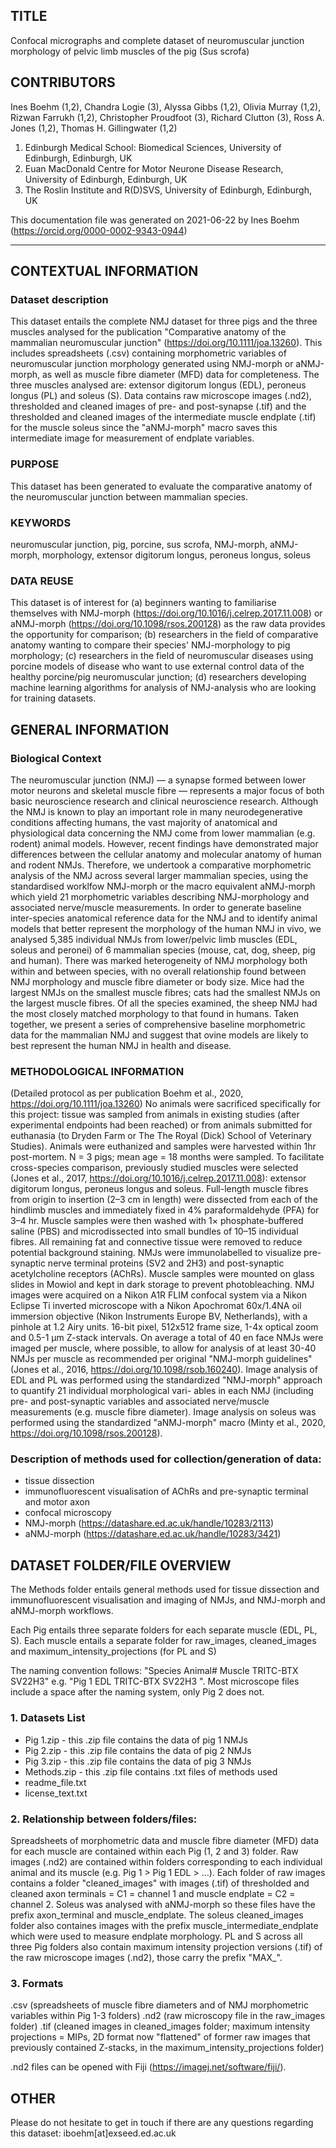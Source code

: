 ## TITLE
Confocal micrographs and complete dataset of neuromuscular junction morphology of 
pelvic limb muscles of the pig (Sus scrofa)

## CONTRIBUTORS
Ines Boehm (1,2), Chandra Logie (3), Alyssa Gibbs (1,2), Olivia Murray (1,2), 
Rizwan Farrukh (1,2), Christopher Proudfoot (3), Richard Clutton (3), Ross A. 
Jones (1,2), Thomas H. Gillingwater (1,2)
1. Edinburgh Medical School: Biomedical Sciences, University of Edinburgh, 
Edinburgh, UK 
2. Euan MacDonald Centre for Motor Neurone Disease Research, University of 
Edinburgh, Edinburgh, UK
3. The Roslin Institute and R(D)SVS, University of Edinburgh, Edinburgh, UK

This documentation file was generated on 2021-06-22 by Ines Boehm 
(https://orcid.org/0000-0002-9343-0944)

------------------------------------
## CONTEXTUAL INFORMATION
### Dataset description
This dataset entails the complete NMJ dataset for three pigs and the three 
muscles analysed for the publication "Comparative anatomy of the mammalian 
neuromuscular junction" (https://doi.org/10.1111/joa.13260). This includes 
spreadsheets (.csv) containing morphometric variables of neuromuscular junction 
morphology generated using NMJ-morph or aNMJ-morph, as well as muscle fibre 
diameter (MFD) data for completeness. The three muscles analysed are: extensor 
digitorum longus (EDL), peroneus longus (PL) and soleus (S). Data contains raw 
microscope images (.nd2), thresholded and cleaned images of pre- and post-synapse 
(.tif) and the thresholded and cleaned images of the intermediate muscle endplate 
(.tif) for the muscle soleus since the "aNMJ-morph" macro saves this intermediate 
image for measurement of endplate variables.

### PURPOSE
This dataset has been generated to evaluate the comparative anatomy of the 
neuromuscular junction between mammalian species.

### KEYWORDS
neuromuscular junction, pig, porcine, sus scrofa, NMJ-morph, aNMJ-morph, morphology,
extensor digitorum longus, peroneus longus, soleus

### DATA REUSE
This dataset is of interest for (a) beginners wanting to familiarise themselves 
with NMJ-morph (https://doi.org/10.1016/j.celrep.2017.11.008) or aNMJ-morph 
(https://doi.org/10.1098/rsos.200128) as the raw data provides the opportunity 
for comparison; (b) researchers in the field of comparative anatomy wanting to 
compare their species' NMJ-morphology to pig morphology; (c) researchers in the 
field of neuromuscular diseases using porcine models of disease who want to use 
external control data of the healthy porcine/pig neuromuscular junction; (d) 
researchers developing machine learning algorithms for analysis of NMJ-analysis 
who are looking for training datasets.

## GENERAL INFORMATION
### Biological Context
The neuromuscular junction (NMJ) — a synapse formed between lower motor neurons 
and skeletal muscle fibre — represents a major focus of both basic neuroscience 
research and clinical neuroscience research. 
Although the NMJ is known to play an important role in many neurodegenerative 
conditions affecting humans, the vast majority of anatomical and physiological 
data concerning the NMJ come from lower mammalian (e.g. rodent) animal models. 
However, recent findings have demonstrated major differences between the cellular 
anatomy and molecular anatomy of human and rodent NMJs. 
Therefore, we undertook a comparative morphometric analysis of the NMJ across 
several larger mammalian species, using the standardised worklfow NMJ-morph or 
the macro equivalent aNMJ-morph which yield 21 morphometric variables describing 
NMJ-morphology and associated nerve/muscle measurements. 
In order to generate baseline inter-species anatomical reference data for the NMJ 
and to identify animal models that better represent the morphology of the human 
NMJ in vivo, we analysed 5,385 individual NMJs from lower/pelvic limb muscles 
(EDL, soleus and peronei) of 6 mammalian species (mouse, cat, dog, sheep, pig 
and human). 
There was marked heterogeneity of NMJ morphology both within and between species, 
with no overall relationship found between NMJ morphology and muscle fibre 
diameter or body size. Mice had the largest NMJs on the smallest muscle fibres; 
cats had the smallest NMJs on the largest muscle fibres. 
Of all the species examined, the sheep NMJ had the most closely matched morphology 
to that found in humans. Taken together, we present a series of comprehensive 
baseline morphometric data for the mammalian NMJ and suggest that ovine models 
are likely to best represent the human NMJ in health and disease.

### METHODOLOGICAL INFORMATION
(Detailed protocol as per publication Boehm et al., 2020, https://doi.org/10.1111/joa.13260) 
No animals were sacrificed specifically for this project: tissue was sampled 
from animals in existing studies (after experimental endpoints had been reached) 
or from animals submitted for euthanasia (to Dryden Farm or The The Royal (Dick) 
School of Veterinary Studies). Animals were euthanized and samples were harvested 
within 1hr post-mortem. N = 3 pigs; mean age = 18 months were sampled. To 
facilitate cross-species comparison, previously studied muscles were selected 
(Jones et al., 2017, https://doi.org/10.1016/j.celrep.2017.11.008): extensor 
digitorum longus, peroneus longus and soleus.
Full-length muscle fibres from origin to insertion (2–3 cm in length) were 
dissected from each of the hindlimb muscles and immediately fixed in 4% 
paraformaldehyde (PFA) for 3–4 hr. Muscle samples were then washed with 
1× phosphate-buffered saline (PBS) and microdissected into small bundles of 
10–15 individual fibres. All remaining fat and connective tissue were removed to 
reduce potential background staining. NMJs were immunolabelled to visualize 
pre-synaptic nerve terminal proteins (SV2 and 2H3) and post-synaptic acetylcholine
receptors (AChRs). Muscle samples were mounted on glass slides in Mowiol and kept 
in dark storage to prevent photobleaching.
NMJ images were acquired on a Nikon A1R FLIM confocal system via a Nikon Eclipse 
Ti inverted microscope with a Nikon Apochromat 60x/1.4NA oil immersion objective 
(Nikon Instruments Europe BV, Netherlands), with a pinhole at 1.2 Airy units. 
16-bit pixel, 512x512 frame size, 1-4x optical zoom and 0.5-1 µm Z-stack intervals.
On average a total of 40 en face NMJs were imaged per muscle, where possible, 
to allow for analysis of at least 30-40 NMJs per muscle as recommended per original 
"NMJ-morph guidelines" (Jones et al., 2016, https://doi.org/10.1098/rsob.160240).
Image analysis of EDL and PL was performed using the standardized "NMJ-morph" 
approach to quantify 21 individual morphological vari- ables in each NMJ 
(including pre- and post-synaptic variables and associated nerve/muscle 
measurements (e.g. muscle fibre diameter). Image analysis on soleus was performed 
using the standardized "aNMJ-morph" macro (Minty et al., 2020, https://doi.org/10.1098/rsos.200128).

### Description of methods used for collection/generation of data: 
- tissue dissection
- immunofluorescent visualisation of AChRs and pre-synaptic terminal and motor axon
- confocal microscopy
- NMJ-morph (https://datashare.ed.ac.uk/handle/10283/2113)
- aNMJ-morph (https://datashare.ed.ac.uk/handle/10283/3421)

## DATASET FOLDER/FILE OVERVIEW
The Methods folder entails general methods used for tissue dissection and 
immunofluorescent visualisation and imaging of NMJs, and NMJ-morph and aNMJ-morph 
workflows.

Each Pig entails three separate folders for each separate muscle (EDL, PL, S).
Each muscle entails a separate folder for raw_images, cleaned_images and 
maximum_intensity_projections (for PL and S)

The naming convention follows: "Species Animal# Muscle TRITC-BTX SV22H3" e.g. 
"Pig 1 EDL TRITC-BTX SV22H3 ".
Most microscope files include a space after the naming system, only Pig 2 does not.

### 1. Datasets List
   * Pig 1.zip - this .zip file contains the data of pig 1 NMJs
   * Pig 2.zip - this .zip file contains the data of pig 2 NMJs
   * Pig 3.zip - this .zip file contains the data of pig 3 NMJs
   * Methods.zip - this .zip file contains .txt files of methods used
   * readme_file.txt
   * license_text.txt

### 2. Relationship between folders/files:
Spreadsheets of morphometric data and muscle fibre diameter (MFD) data for each 
muscle are contained within each Pig (1, 2 and 3) folder. 
Raw images (.nd2) are contained within folders corresponding to each individual 
animal and its muscle (e.g. Pig 1 > Pig 1 EDL > ...).
Each folder of raw images contains a folder "cleaned_images" with images (.tif) 
of thresholded and cleaned axon terminals = C1 = channel 1 and muscle endplate = 
C2 = channel 2. 
Soleus was analysed with aNMJ-morph so these files have the prefix 
axon_terminal and muscle_endplate. The soleus cleaned_images folder also containes
images with the prefix muscle_intermediate_endplate which were used to measure 
endplate morphology.
PL and S across all three Pig folders also contain maximum intensity projection 
versions (.tif) of the raw microscope images (.nd2), those carry the prefix "MAX_".

### 3. Formats
.csv (spreadsheets of muscle fibre diameters and of NMJ morphometric variables 
within Pig 1-3 folders)
.nd2 (raw microscopy file in the raw_images folder)
.tif (cleaned images in cleaned_images folder; maximum intensity projections = 
MIPs, 2D format now "flattened" of former raw images that previously contained 
Z-stacks, in the maximum_intensity_projections folder)

.nd2 files can be opened with Fiji (https://imagej.net/software/fiji/).

## OTHER 
Please do not hesitate to get in touch if there are any questions regarding 
this dataset: iboehm[at]exseed.ed.ac.uk
